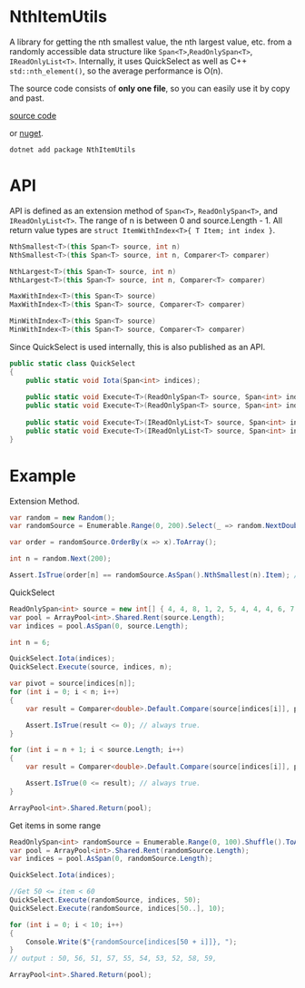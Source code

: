 # NthItemUtils

A library for getting the nth smallest value, the nth largest value, etc. from a randomly accessible data structure like `Span<T>`,`ReadOnlySpan<T>`, `IReadOnlyList<T>`.
Internally, it uses QuickSelect as well as C++ `std::nth_element()`, so the average performance is O(n).

The source code consists of **only one file**, so you can easily use it by copy and past.

[source code](https://github.com/nenoNaninu/NthItemUtils/blob/master/NthItemUtils/NthItemUtils.cs)

or [nuget](https://www.nuget.org/packages/NthItemUtils/).
```
dotnet add package NthItemUtils
```

# API
API is defined as an extension method of `Span<T>`, `ReadOnlySpan<T>`, and `IReadOnlyList<T>`.
The range of n is between 0 and source.Length - 1.
All return value types are `struct ItemWithIndex<T>{ T Item; int index }`.
```cs
NthSmallest<T>(this Span<T> source, int n)
NthSmallest<T>(this Span<T> source, int n, Comparer<T> comparer)

NthLargest<T>(this Span<T> source, int n)
NthLargest<T>(this Span<T> source, int n, Comparer<T> comparer)

MaxWithIndex<T>(this Span<T> source)
MaxWithIndex<T>(this Span<T> source, Comparer<T> comparer)

MinWithIndex<T>(this Span<T> source)
MinWithIndex<T>(this Span<T> source, Comparer<T> comparer)
```

Since QuickSelect is used internally, this is also published as an API.


```cs
public static class QuickSelect
{
    public static void Iota(Span<int> indices);
    
    public static void Execute<T>(ReadOnlySpan<T> source, Span<int> indices, int n);
    public static void Execute<T>(ReadOnlySpan<T> source, Span<int> indices, int n, Comparer<T> comparer);
    
    public static void Execute<T>(IReadOnlyList<T> source, Span<int> indices, int n);
    public static void Execute<T>(IReadOnlyList<T> source, Span<int> indices, int n, Comparer<T> comparer);
}

```
# Example
Extension Method.
```cs
var random = new Random();
var randomSource = Enumerable.Range(0, 200).Select(_ => random.NextDouble() * 50).ToArray();

var order = randomSource.OrderBy(x => x).ToArray();

int n = random.Next(200);

Assert.IsTrue(order[n] == randomSource.AsSpan().NthSmallest(n).Item); // always true.
```

QuickSelect

```cs
ReadOnlySpan<int> source = new int[] { 4, 4, 8, 1, 2, 5, 4, 4, 4, 6, 7, 3 }.AsSpan();
var pool = ArrayPool<int>.Shared.Rent(source.Length);
var indices = pool.AsSpan(0, source.Length);

int n = 6;

QuickSelect.Iota(indices);
QuickSelect.Execute(source, indices, n);

var pivot = source[indices[n]];
for (int i = 0; i < n; i++)
{
    var result = Comparer<double>.Default.Compare(source[indices[i]], pivot);

    Assert.IsTrue(result <= 0); // always true.
}

for (int i = n + 1; i < source.Length; i++)
{
    var result = Comparer<double>.Default.Compare(source[indices[i]], pivot);

    Assert.IsTrue(0 <= result); // always true.
}

ArrayPool<int>.Shared.Return(pool);
```
Get items in some range
```cs
ReadOnlySpan<int> randomSource = Enumerable.Range(0, 100).Shuffle().ToArray().AsSpan();
var pool = ArrayPool<int>.Shared.Rent(randomSource.Length);
var indices = pool.AsSpan(0, randomSource.Length);

QuickSelect.Iota(indices);

//Get 50 <= item < 60
QuickSelect.Execute(randomSource, indices, 50);
QuickSelect.Execute(randomSource, indices[50..], 10);

for (int i = 0; i < 10; i++)
{
    Console.Write($"{randomSource[indices[50 + i]]}, ");
}
// output : 50, 56, 51, 57, 55, 54, 53, 52, 58, 59, 

ArrayPool<int>.Shared.Return(pool);
```